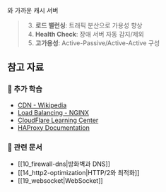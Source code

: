  와 가까운 캐시 서버
> 3. **로드 밸런싱**: 트래픽 분산으로 가용성 향상
> 4. **Health Check**: 장애 서버 자동 감지/제외
> 5. **고가용성**: Active-Passive/Active-Active 구성

## 참고 자료

### 📖 추가 학습
- [CDN - Wikipedia](https://en.wikipedia.org/wiki/Content_delivery_network)
- [Load Balancing - NGINX](https://www.nginx.com/resources/glossary/load-balancing/)
- [CloudFlare Learning Center](https://www.cloudflare.com/learning/cdn/what-is-a-cdn/)
- [HAProxy Documentation](http://www.haproxy.org/)

### 🔗 관련 문서
- [[10_firewall-dns|방화벽과 DNS]]
- [[14_http2-optimization|HTTP/2와 최적화]]
- [[19_websocket|WebSocket]]